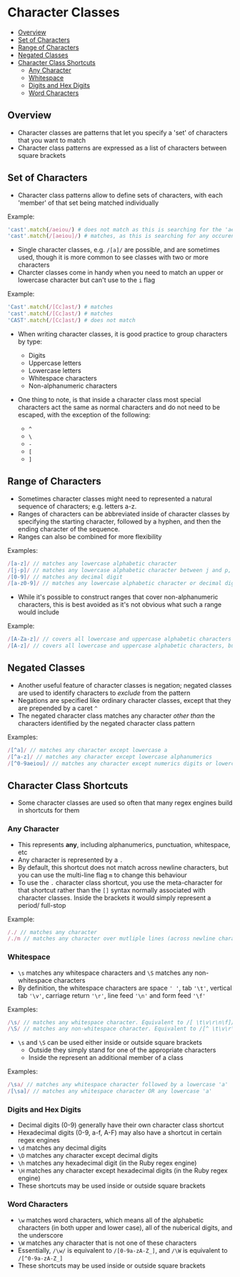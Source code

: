 # Character Classes

  * [Overview](#overview)
  * [Set of Characters](#set-of-characters)
  * [Range of Characters](#range-of-characters)
  * [Negated Classes](#negated-classes)
  * [Character Class Shortcuts](#character-class-shortcuts)
    * [Any Character](#any-character)
    * [Whitespace](#whitespace)
    * [Digits and Hex Digits](#digits-and-hex-digits)
    * [Word Characters](#word-characters)

<a name='overview'></a>
## Overview

  * Character classes are patterns that let you specify a 'set' of characters that you want to match
  * Character class patterns are expressed as a list of characters between square brackets

<a name='set-of-characters'></a>
## Set of Characters

  * Character class patterns allow to define sets of characters, with each 'member' of that set being matched individually

Example:

```ruby
'cast'.match(/aeiou/) # does not match as this is searching for the 'aeiou' all following each other in that order
'cast'.match(/[aeiou]/) # matches, as this is searching for any occurence of any of the letters in the 'set'
```

  * Single character classes, e.g. `/[a]/` are possible, and are sometimes used, though it is more common to see classes with two or more characters
  * Charcter classes come in handy when you need to match an upper or lowercase character but can't use to the `i` flag

Example:

```ruby
'Cast'.match(/[Cc]ast/) # matches
'cast'.match(/[Cc]ast/) # matches
'CAST'.match(/[Cc]ast/) # does not match
```

  * When writing character classes, it is good practice to group characters by type:
    * Digits
    * Uppercase letters
    * Lowercase letters
    * Whitespace characters
    * Non-alphanumeric characters

  * One thing to note, is that inside a character class most special characters act the same as normal characters and do not need to be escaped, with the exception of the following:
    * `^`
    * `\`
    * `-`
    * `[`
    * `]`

<a name='range-of-characters'></a>
## Range of Characters

  * Sometimes character classes might need to represented a natural sequence of characters; e.g. letters a-z.
  * Ranges of characters can be abbreviated inside of character classes by specifying the starting character, followed by a hyphen, and then the ending character of the sequence.
  * Ranges can also be combined for more flexibility

Examples:

```JavaScript
/[a-z]/ // matches any lowercase alphabetic character
/[j-p]/ // matches any lowercase alphabetic character between j and p, inclusive
/[0-9]/ // matches any decimal digit
/[a-z0-9]/ // matches any lowercase alphabetic character or decimal digit
```

  * While it's possible to construct ranges that cover non-alphanumeric characters, this is best avoided as it's not obvious what such a range would include

Example:

```javascript
/[A-Za-z]/ // covers all lowercase and uppercase alphabetic characters
/[A-z]/ // covers all lowercase and uppercase alphabetic characters, but also non-alphanumeric characters between Z and a
```

<a name='negated-classes'></a>
## Negated Classes

  * Another useful feature of character classes is negation; negated classes are used to identify characters to *exclude* from the pattern
  * Negations are specified like ordinary character classes, except that they are prepended by a caret `^`
  * The negated character class matches any character *other than* the characters identified by the negated character class pattern

Examples:

```javascript
/[^a]/ // matches any character except lowercase a
/[^a-z]/ // matches any character except lowercase alphanumerics
/[^0-9aeiou]/ // matches any character except numerics digits or lowercase alphanumerics
```

<a name='character-class-shortcuts'></a>
## Character Class Shortcuts

  * Some character classes are used so often that many regex engines build in shortcuts for them

<a name='any-character'></a>
### Any Character

  * This represents **any**, including alphanumerics, punctuation, whitespace, etc
  * Any character is represented by a `.`
  * By default, this shortcut does not match across newline characters, but you can use the multi-line flag `m` to change this behaviour
  * To use the `.` character class shortcut, you use the meta-character for that shortcut rather than the `[]` syntax normally associated with character classes. Inside the brackets it would simply represent a period/ full-stop

Example:

```javascript
/./ // matches any character
/./m // matches any character over mutliple lines (across newline characters)
```

<a name='whitespace'></a>
### Whitespace

  * `\s` matches any whitespace characters and `\S` matches any non-whitespace characters
  * By definition, the whitespace characters are space `' '`, tab `'\t'`, vertical tab `'\v'`, carriage return `'\r'`, line feed `'\n'` and form feed `'\f'`

Examples:

```javascript
/\s/ // matches any whitespace character. Equivalent to /[ \t\v\r\n\f]/
/\S/ // matches any non-whitespace character. Equivalent to /[^ \t\v\r\n\f]/
```

  * `\s` and `\S` can be used either inside or outside square brackets
    * Outside they simply stand for one of the appropriate characters
    * Inside the represent an additional member of a class

Examples:

```javascript
/\sa/ // matches any whitespace character followed by a lowercase 'a'
/[\sa]/ // matches any whitespace character OR any lowercase 'a'
```

<a name='digits-and-hex-digits'></a>
### Digits and Hex Digits

  * Decimal digits (0-9) generally have their own character class shortcut
  * Hexadecimal digits (0-9, a-f, A-F) may also have a shortcut in certain regex engines
  * `\d` matches any decimal digits
  * `\D` matches any character except decimal digits
  * `\h` matches any hexadecimal digit (in the Ruby regex engine)
  * `\H` matches any character except hexadecimal digits (in the Ruby regex engine)
  * These shortcuts may be used inside or outside square brackets

<a name='word-characters'></a>
### Word Characters

  * `\w` matches word characters, which means all of the alphabetic characters (in both upper and lower case), all of the nuberical digits, and the underscore
  * `\W` matches any character that is not one of these characters
  * Essentially, `/\w/` is equivalent to `/[0-9a-zA-Z_]`, and `/\W` is equivalent to `/[^0-9a-zA-Z_]`
  * These shortcuts may be used inside or outside square brackets
